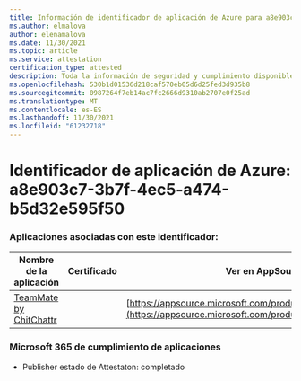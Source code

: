 ```yaml
---
title: Información de identificador de aplicación de Azure para a8e903c7-3b7f-4ec5-a474-b5d32e595f50
ms.author: elmalova
author: elenamalova
ms.date: 11/30/2021
ms.topic: article
ms.service: attestation
certification_type: attested
description: Toda la información de seguridad y cumplimiento disponible para a8e903c7-3b7f-4ec5-a474-b5d32e595f50.
ms.openlocfilehash: 530b1d01536d218caf570eb05d6d25fed3d935b8
ms.sourcegitcommit: 0987264f7eb14ac7fc2666d9310ab2707e0f25ad
ms.translationtype: MT
ms.contentlocale: es-ES
ms.lasthandoff: 11/30/2021
ms.locfileid: "61232718"
---
```

# <a name="azure-app-id-a8e903c7-3b7f-4ec5-a474-b5d32e595f50"></a>Identificador de aplicación de Azure: a8e903c7-3b7f-4ec5-a474-b5d32e595f50


### <a name="apps-associated-with-this-id"></a>Aplicaciones asociadas con este identificador:
| **Nombre de la aplicación** | **Certificado** | **Ver en AppSource** |
|--------------|---------------|-----------------------|
| [TeamMate by ChitChattr](https://docs.microsoft.com/microsoft-365-app-certification/forward/WA200002530) |  | [https://appsource.microsoft.com/product/office/WA200002530](https://appsource.microsoft.com/product/office/WA200002530) |

### <a name="microsoft-365-app-compliance-status"></a>Microsoft 365 de cumplimiento de aplicaciones
- Publisher estado de Attestaton: completado
